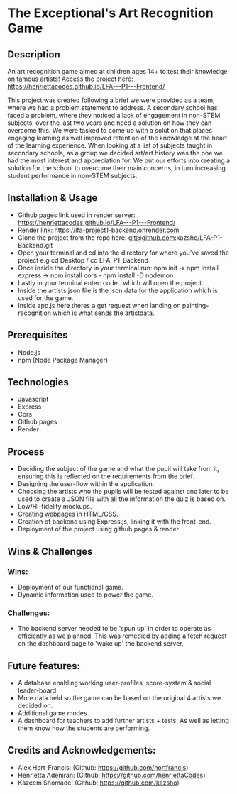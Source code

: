 # The Exceptional's Art Recognition Game

## Description

An art recognition game aimed at children ages 14+ to test their knowledge on famous artists! Access the project here: https://henriettacodes.github.io/LFA---P1---Frontend/

This project was created following a brief we were provided as a team, where we had a problem statement to address. A secondary school has faced a problem, where they noticed a lack of engagement in non-STEM subjects, over the last two years and need a solution on how they can overcome this. We were tasked to come up with a solution that places engaging learning as well improved retention of the knowledge at the heart of the learning experience. When looking at a list of subjects taught in secondary schools, as a group we decided art/art history was the one we had the most interest and appreciation for. We put our efforts into creating a solution for the school to overcome their main concerns, in turn increasing student performance in non-STEM subjects.

## Installation & Usage
* Github pages link used in render server: https://henriettacodes.github.io/LFA---P1---Frontend/
* Render link: https://lfa-project1-backend.onrender.com
* Clone the project from the repo here: git@github.com:kazsho/LFA-P1-Backend.git
* Open your terminal and cd into the directory for where you’ve saved the project e.g cd Desktop / cd LFA_P1_Backend
* Once inside the directory in your terminal run: npm init → npm install express → npm install cors - npm install -D nodemon
* Lastly in your terminal enter: code . which will open the project.
* Inside the artists.json file is the json data for the application which is used for the game.
* Inside app.js here theres a get request when landing on painting-recognition which is what sends the artistdata.

## Prerequisites
* Node.js
* npm (Node Package Manager)

## Technologies 
* Javascript
* Express
* Cors
* Github pages
* Render

## Process
* Deciding the subject of the game and what the pupil will take from it, ensuring this is reflected on the requirements from the brief.
* Designing the user-flow within the application.
* Choosing the artists who the pupils will be tested against and later to be used to create a JSON file with all the information the quiz is based on.
* Low/Hi-fidelity mockups.
* Creating webpages in HTML/CSS.
* Creation of backend using Express.js, linking it with the front-end.
* Deployment of the project using github pages & render

## Wins & Challenges 
### Wins:
* Deployment of our functional game.
* Dynamic information used to power the game.

### Challenges:
* The backend server needed to be 'spun up' in order to operate as efficiently as we planned. This was remedied by adding a fetch request on the dashboard page to 'wake up' the backend server.

## Future features:
* A database enabling working user-profiles, score-system & social leader-board.
* More data held so the game can be based on the original 4 artists we decided on.
* Additional game modes.
* A dashboard for teachers to add further artists + tests. As well as letting them know how the students are performing.

## Credits and Acknowledgements:
* Alex Hort-Francis: (Github: https://github.com/hortfrancis)
* Henrietta Adeniran: (Github: https://github.com/henriettaCodes)
* Kazeem Shomade: (Github: https://github.com/kazsho)